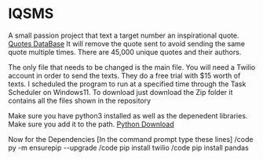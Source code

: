 # IQSMS
A small passion project that text a target number an inspirational quote.
[Quotes DataBase](https://sharpquotes.com/download-45500-famous-motivational-quotes-database-in-excel-and-pdf/)
It will remove the quote sent to avoid sending the same quote multiple times.
There are 45,000 unique quotes and their authors.

The only file that needs to be changed is the main file.
You will need a Twilio account in order to send the texts. They do a free trial with $15 worth of texts.
I scheduled the program to run at a specified time through the Task Scheduler on Windows11.
To download just download the Zip folder it contains all the files shown in the repository

Make sure you have python3 installed as well as the depenedent libraries.
Make sure you add it to the path.
[Python Download](https://www.python.org/downloads/)

Now for the Dependencies
[In the command prompt type these lines]
/code py -m ensurepip --upgrade
/code pip install twilio
/code pip install pandas
